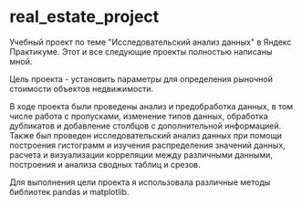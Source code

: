 # real_estate_project
Учебный проект по теме "Исследовательский анализ данных" в Яндекс Практикуме. Этот и все следующие проекты полностью написаны мной.

Цель проекта - установить параметры для определения рыночной стоимости объектов недвижимости.

В ходе проекта были проведены анализ и предобработка данных, в том числе работа с пропусками, изменение типов данных, обработка дубликатов и добавление столбцов с дополнительной информацией. Также был проведен исследовательский анализ данных при помощи построения гистограмм и изучения распределения значений данных, расчета и визуализации корреляции между различными данными, построения и анализа сводных таблиц и срезов.

Для выполнения цели проекта я использовала различные методы библиотек pandas и matplotlib.

